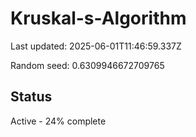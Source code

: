 # Kruskal-s-Algorithm

Last updated: 2025-06-01T11:46:59.337Z

Random seed: 0.6309946672709765

## Status

Active - 24% complete